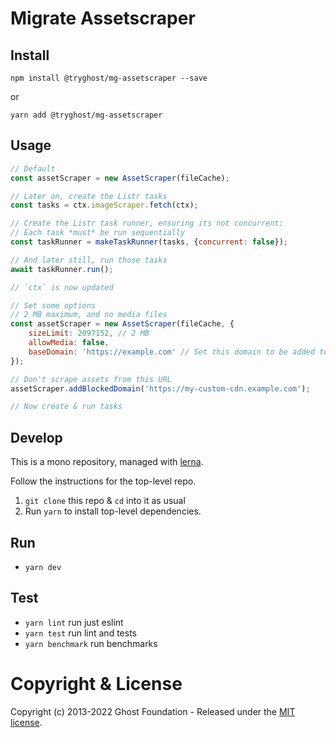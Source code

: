# Migrate Assetscraper

## Install

`npm install @tryghost/mg-assetscraper --save`

or

`yarn add @tryghost/mg-assetscraper`


## Usage

```js
// Default
const assetScraper = new AssetScraper(fileCache);

// Later on, create the Listr tasks
const tasks = ctx.imageScraper.fetch(ctx);

// Create the Listr task runner, ensuring its not concurrent:
// Each task *must* be run sequentially
const taskRunner = makeTaskRunner(tasks, {concurrent: false});

// And later still, run those tasks
await taskRunner.run();

// `ctx` is now updated
```

```js
// Set some options
// 2 MB maximum, and no media files
const assetScraper = new AssetScraper(fileCache, {
    sizeLimit: 2097152, // 2 MB
    allowMedia: false,
    baseDomain: 'https://example.com' // Set this domain to be added to relative asset links
});

// Don't scrape assets from this URL
assetScraper.addBlockedDomain('https://my-custom-cdn.example.com');

// Now create & run tasks
```

## Develop

This is a mono repository, managed with [lerna](https://lernajs.io/).

Follow the instructions for the top-level repo.
1. `git clone` this repo & `cd` into it as usual
2. Run `yarn` to install top-level dependencies.


## Run

- `yarn dev`


## Test

- `yarn lint` run just eslint
- `yarn test` run lint and tests
- `yarn benchmark` run benchmarks


# Copyright & License

Copyright (c) 2013-2022 Ghost Foundation - Released under the [MIT license](LICENSE).
